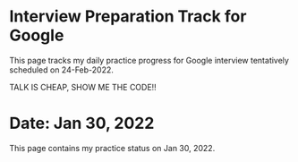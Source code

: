 # Interview Preparation Track for Google
This page tracks my daily practice progress for Google interview tentatively scheduled on 24-Feb-2022.

TALK IS CHEAP, SHOW ME THE CODE!!

# Date: Jan 30, 2022
This page contains my practice status on Jan 30, 2022.
